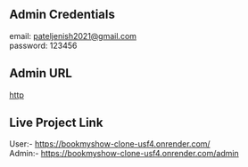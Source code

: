 ## Admin Credentials
email: pateljenish2021@gmail.com <br/>
password: 123456

## Admin URL
[http](http://localhost:4444/admin)

## Live Project Link
User:- https://bookmyshow-clone-usf4.onrender.com/<br/>
Admin:- https://bookmyshow-clone-usf4.onrender.com/admin